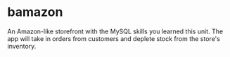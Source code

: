 # bamazon
An Amazon-like storefront with the MySQL skills you learned this unit.
The app will take in orders from customers and deplete stock from the store's inventory.